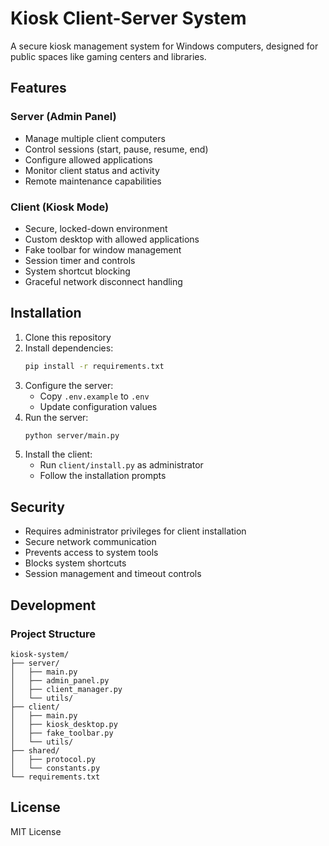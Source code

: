 # Kiosk Client-Server System

A secure kiosk management system for Windows computers, designed for public spaces like gaming centers and libraries.

## Features

### Server (Admin Panel)
- Manage multiple client computers
- Control sessions (start, pause, resume, end)
- Configure allowed applications
- Monitor client status and activity
- Remote maintenance capabilities

### Client (Kiosk Mode)
- Secure, locked-down environment
- Custom desktop with allowed applications
- Fake toolbar for window management
- Session timer and controls
- System shortcut blocking
- Graceful network disconnect handling

## Installation

1. Clone this repository
2. Install dependencies:
   ```bash
   pip install -r requirements.txt
   ```
3. Configure the server:
   - Copy `.env.example` to `.env`
   - Update configuration values
4. Run the server:
   ```bash
   python server/main.py
   ```
5. Install the client:
   - Run `client/install.py` as administrator
   - Follow the installation prompts

## Security

- Requires administrator privileges for client installation
- Secure network communication
- Prevents access to system tools
- Blocks system shortcuts
- Session management and timeout controls

## Development

### Project Structure
```
kiosk-system/
├── server/
│   ├── main.py
│   ├── admin_panel.py
│   ├── client_manager.py
│   └── utils/
├── client/
│   ├── main.py
│   ├── kiosk_desktop.py
│   ├── fake_toolbar.py
│   └── utils/
├── shared/
│   ├── protocol.py
│   └── constants.py
└── requirements.txt
```

## License

MIT License 